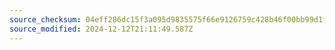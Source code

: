 ```yaml
---
source_checksum: 04eff286dc15f3a095d9835575f66e9126759c428b46f00bb99d1f5cb716fce0
source_modified: 2024-12-12T21:11:49.587Z
---
```


